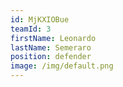 ```yaml
---
id: MjKXIOBue
teamId: 3
firstName: Leonardo
lastName: Semeraro
position: defender
image: /img/default.png
---
```

